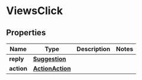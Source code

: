 

# ViewsClick


## Properties

| Name | Type | Description | Notes |
|------------ | ------------- | ------------- | -------------|
|**reply** | [**Suggestion**](Suggestion.md) |  |  |
|**action** | [**ActionAction**](ActionAction.md) |  |  |



